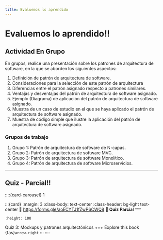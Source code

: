 ```yaml
---
title: Evaluemos lo aprendido
---
```



# Evaluemos lo aprendido!! 

## Actividad En Grupo

En grupos, realice una presentación sobre los patrones de arquitectura de software, en la que se aborden los siguientes aspectos:

1. Definición de patrón de arquitectura de software.
2. Consideraciones para la selección de este patrón de arquitectura
3. Diferencias entre el patrón asignado respecto a patrones similares.
4. Ventajas y desventajas del patrón de arquitectura de software asignado.
5. Ejemplo (Diagrama) de aplicación del patrón de arquitectura de software asignado.
6. Muestra de un caso de estudio en el que se haya aplicado el patrón de arquitectura de software asignado.
7. Muestra de código simple que ilustre la aplicación del patrón de arquitectura de software asignado.

### Grupos de trabajo

1. Grupo 1: Patrón de arquitectura de software de N-capas.
2. Grupo 2: Patrón de arquitectura de software MVC.
3. Grupo 3: Patrón de arquitectura de software Monolítico.
4. Grupo 4: Patrón de arquitectura de software Microservicios.

---


## Quiz - Parcial!!



::::{card-carousel} 1

:::{card}
:margin: 3
:class-body: text-center
:class-header: bg-light text-center
:link: https://forms.gle/aoECYTJ1fZwP6CWQ8
**💬 Quiz Parcial**
^^^
```{image} https://upload.wikimedia.org/wikipedia/commons/thumb/c/c2/Google_Forms_logo_%282014-2020%29.svg/1489px-Google_Forms_logo_%282014-2020%29.svg.png
:height: 100
```

Quiz 3: Mockups y patrones arquitectónicos
+++
Explore this book {fas}`arrow-right`
:::
::::
